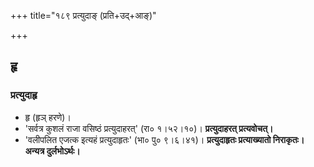 +++
title="१८९ प्रत्युदाङ् (प्रति+उद्+आङ्)"

+++

## हृ
### प्रत्युदाहृ
- हृ (हृञ् हरणे)।
- 'सर्वत्र कुशलं राजा वसिष्ठं प्रत्युदाहरत्' (रा० १।५२।१०)। **प्रत्युदाहरत् प्रत्यवोचत्।**
- 'वलीपलित एजत्क इत्यहं प्रत्युदाहृतः' (भा० पु० ९।६।४१)। **प्रत्युदाहृतः प्रत्याख्यातो निराकृतः। अन्यत्र दुर्लभोऽर्थः।**
